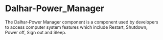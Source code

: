 # Dalhar-Power_Manager
The Dalhar-Power Manager component is a component used by developers to access computer system features which include Restart, Shutdown, Power off, Sign out and Sleep.
